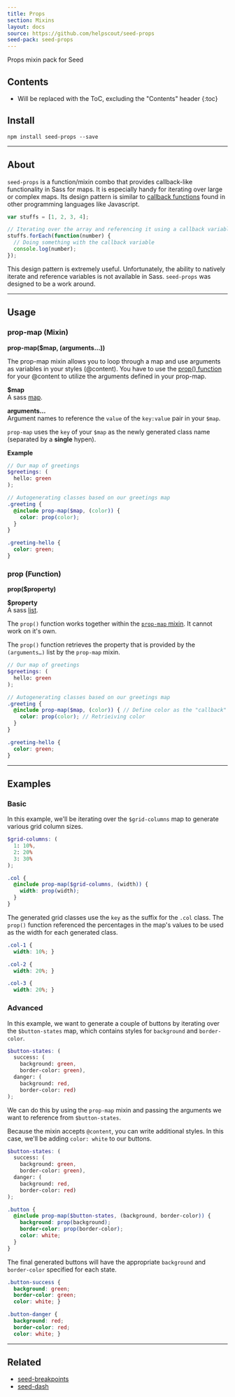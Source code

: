 ```yaml
---
title: Props
section: Mixins
layout: docs
source: https://github.com/helpscout/seed-props
seed-pack: seed-props
---
```


Props mixin pack for Seed

## Contents

* Will be replaced with the ToC, excluding the "Contents" header
{:toc}

## Install

```
npm install seed-props --save
```

---


## About

`seed-props` is a function/mixin combo that provides callback-like functionality in Sass for maps. It is especially handy for iterating over large or complex maps.
Its design pattern is similar to [callback functions](https://en.wikipedia.org/wiki/Callback_(computer_programming)) found in other programming languages like Javascript.

```example.js
var stuffs = [1, 2, 3, 4];

// Iterating over the array and referencing it using a callback variable
stuffs.forEach(function(number) {
  // Doing something with the callback variable
  console.log(number);
});
```

This design pattern is extremely useful. Unfortunately, the ability to natively iterate and reference variables is not available in Sass. `seed-props` was designed to be a work around.


---

## Usage

### prop-map (Mixin)

**prop-map($map, (arguments…))**

The prop-map mixin allows you to loop through a map and use arguments as variables in your styles (@content).
You have to use the [prop() function](#prop-function) for your @content to utilize the arguments defined in your prop-map.

**$map**<br>
A sass [map](http://sass-lang.com/documentation/file.SASS_REFERENCE.html#maps).

**arguments…**<br>
Argument names to reference the `value` of the `key:value` pair in your `$map`.


`prop-map` uses the `key` of your `$map` as the newly generated class name (separated by a **single** hypen).

**Example**

```example.scss
// Our map of greetings
$greetings: (
  hello: green
);

// Autogenerating classes based on our greetings map
.greeting {
  @include prop-map($map, (color)) {
    color: prop(color);
  }
}
```

```example.css
.greeting-hello {
  color: green;
}
```



### prop (Function)

**prop($property)**

**$property**<br>
A sass [list](http://sass-lang.com/documentation/file.SASS_REFERENCE.html#lists).

The `prop()` function works together within the [`prop-map` mixin](#prop-map-mixin). It cannot work on it's own.

The `prop()` function retrieves the property that is provided by the `(arguments…)` list by the `prop-map` mixin.

```example.scss
// Our map of greetings
$greetings: (
  hello: green
);

// Autogenerating classes based on our greetings map
.greeting {
  @include prop-map($map, (color)) { // Define color as the "callback" variable
    color: prop(color); // Retrieiving color
  }
}
```

```example.css
.greeting-hello {
  color: green;
}
```



---



## Examples


### Basic

In this example, we'll be iterating over the `$grid-columns` map to generate various grid column sizes.

```example.scss
$grid-columns: (
  1: 10%,
  2: 20%
  3: 30%
);

.col {
  @include prop-map($grid-columns, (width)) {
    width: prop(width);
  }
}
```

The generated grid classes use the `key` as the suffix for the `.col` class. The `prop()` function referenced the percentages in the map's values to be used as the width for each generated class.

```example.css
.col-1 {
  width: 10%; }

.col-2 {
  width: 20%; }

.col-3 {
  width: 20%; }
```



### Advanced

In this example, we want to generate a couple of buttons by iterating over the `$button-states` map, which contains styles for `background` and `border-color`.

```example.scss
$button-states: (
  success: (
    background: green,
    border-color: green),
  danger: (
    background: red,
    border-color: red)
);
```

We can do this by using the `prop-map` mixin and passing the arguments we want to reference from `$button-states`.

Because the mixin accepts `@content`, you can write additional styles. In this case, we'll be adding `color: white` to our buttons.

```example.scss
$button-states: (
  success: (
    background: green,
    border-color: green),
  danger: (
    background: red,
    border-color: red)
);

.button {
  @include prop-map($button-states, (background, border-color)) {
    background: prop(background);
    border-color: prop(border-color);
    color: white;
  }
}
```

The final generated buttons will have the appropriate `background` and `border-color` specified for each state.

``` example.css
.button-success {
  background: green;
  border-color: green;
  color: white; }

.button-danger {
  background: red;
  border-color: red;
  color: white; }
```



---



## Related

* [seed-breakpoints](/packs/seed-breakpoints)
* [seed-dash](/packs/seed-dash)
